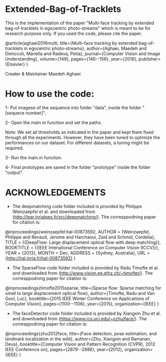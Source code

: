 # Extended-Bag-of-Tracklets

This is the implementation of the paper "Multi-face tracking by extended bag-of-tracklets in egocentric photo-streams" which is meant to be for research purpose only. If you used the code, please cite the paper. 

@article{aghaei2016multi,
  title={Multi-face tracking by extended bag-of-tracklets in egocentric photo-streams},
  author={Aghaei, Maedeh and Dimiccoli, Mariella and Radeva, Petia},
  journal={Computer Vision and Image Understanding},
  volume={149},
  pages={146--156},
  year={2016},
  publisher={Elsevier}
}

Creater & Maintainer
Maedeh Aghaei

# How to use the code:

1- Put imagese of the sequence into folder "data", inside the folder "[sequece number]".

2- Open the main.m function and set the paths.

Note: We set all thresholds as indicated in the paper and kept them fixed through all the experiments. However, they have been tuned to optimize the performances on our dataset. For different datasets, a tuning might be required.

3- Run the main.m function.

4- Final prototypes are saved in the folder "prototype" inside the folder "output".

# ACKNOWLEDGEMENTS

* The deepmatching code folder included is provided by Philippe Weinzaepfel et al. and downloaded from (http://lear.inrialpes.fr/src/deepmatching/). The corresppodning paper for citation is:

@inproceedings{weinzaepfel:hal-00873592,
  AUTHOR = {Weinzaepfel, Philippe and Revaud, Jerome and Harchaoui, Zaid and Schmid, Cordelia},
  TITLE = {{DeepFlow: Large displacement optical flow with deep matching}},
  BOOKTITLE = {{IEEE Intenational Conference on Computer Vision (ICCV)}},
  YEAR = {2013},
  MONTH = Dec,
  ADDRESS = {Sydney, Australia},
  URL = {http://hal.inria.fr/hal-00873592}
}

* The SparseFlow code folder included is provided by Radu Timofte et al. and downloaded from (http://www.vision.ee.ethz.ch/~timofter/). The corresppodning paper for citation is:

@inproceedings{timofte2015sparse,
  title={Sparse flow: Sparse matching for small to large displacement optical flow},
  author={Timofte, Radu and Van Gool, Luc},
  booktitle={2015 IEEE Winter Conference on Applications of Computer Vision},
  pages={1100--1106},
  year={2015},
  organization={IEEE}
}

* The faceDetector code folder included is provided by Xiangxin Zhu et al. and downloaded from (https://www.ics.uci.edu/~xzhu/face/). The corresppodning paper for citation is:

@inproceedings{zhu2012face,
  title={Face detection, pose estimation, and landmark localization in the wild},
  author={Zhu, Xiangxin and Ramanan, Deva},
  booktitle={Computer Vision and Pattern Recognition (CVPR), 2012 IEEE Conference on},
  pages={2879--2886},
  year={2012},
  organization={IEEE}
}
  
